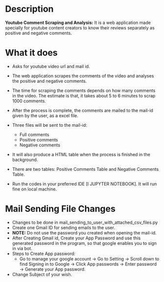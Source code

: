 # Description
**Youtube Comment Scraping and Analysis:**  It is a web application made specially for youtube content creators to know their reviews separately as positive and negative comments.



# What it does
- Asks for youtube video url and mail id.
- The web application scrapes the comments of the video and analyses the positive and negative comments.
- The time for scraping the comments depends on how many comments in the video. The estimate is that, it takes about 5 to 6 minutes to scrap 1000 comments.
- After the process is complete, the comments are mailed to the mail-id given by the user, as a excel file.
- Three files will be sent to the mail-id:
  - Full comments
  - Positive comments
  - Negative comments
- It will also produce a HTML table when the process is finished in the background.
- There are two tables: Positive Comments Table and Negative Comments Table.

- Run the codes in your preferred IDE [I JUPYTER NOTEBOOK]. It will run fine on local machine.
  

# Mail Sending File Changes
- Changes to be done in mail_sending_to_user_with_attached_csv_files.py
- Create one Gmail ID for sending emails to the user.
- **NOTE:** Do not use the password you created when opening the mail-id.
- After Creating Gmail id, Create your App Password and use this generated password in the program, so that google enables you to sign in via bot.
- Steps to Create App password:
  - Go to manage your google account -> Go to Setting -> Scroll down to find Signing in to Google -> Click App passwords -> Enter password -> Generate your App password.
- Change Subject of your wish.
